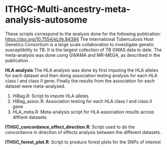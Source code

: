 # ITHGC-Multi-ancestry-meta-analysis-autosome

These scripts correspond to the analysis done for the following publication: https://doi.org/10.7554/eLife.84394
The International Tuberculosis Host Genetics Consortium is a large scale collaboration to investigate genetic susceptibility to TB. It is the largest collection of TB GWAS data to date. 
The meta-analysis was done using GWAMA and MR-MEGA, as described in the publication. 

**HLA analysis**
The HLA analysis was done by first imputing the HLA alleles for each dataset and then doing association testing analysis for each HLA class I and class II gene. Finally the results from the association for each dataset were meta-analysed. 
1. HiBag.R: Script to impute HLA alleles
2. HiBag_assoc.R: Association testing for each HLA class I and class II gene
3. HLA_meta.R: Meta-analysis script for HLA association results across diffrent datasets.

**ITHGC_concordance_effect_direction.R**: Script used to do the concordance in direction of effects analysis between the different datasets. 

**ITHGC_forest_plot.R**: Script to produce forest plots for the SNPs of interest
